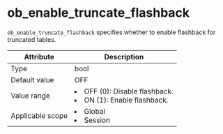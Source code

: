 # ob_enable_truncate_flashback

`ob_enable_truncate_flashback` specifies whether to enable flashback for truncated tables.

| **Attribute** | **Description** |
|--------|-----------------------------------------------------------------------------------------------------------------|
| Type | bool |
| Default value | OFF |
| Value range | <li> OFF (0): Disable flashback.   <li> ON (1): Enable flashback. |
| Applicable scope | <li> Global   <li> Session |
